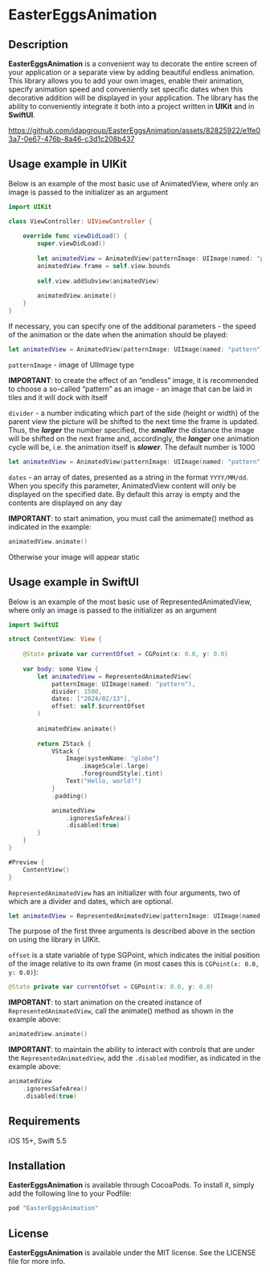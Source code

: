 # EasterEggsAnimation

## Description
**EasterEggsAnimation** is a convenient way to decorate the entire screen of your application or a separate view by adding beautiful endless animation. This library allows you to add your own images, enable their animation, specify animation speed and conveniently set specific dates when this decorative addition will be displayed in your application. The library has the ability to conveniently integrate it both into a project written in **UIKit** and in **SwiftUI**.

https://github.com/idapgroup/EasterEggsAnimation/assets/82825922/e1fe03a7-0e67-476b-8a46-c3d1c208b437

## Usage example in UIKit
Below is an example of the most basic use of AnimatedView, where only an image is passed to the initializer as an argument

```swift
import UIKit

class ViewController: UIViewController {
    
    override func viewDidLoad() {
        super.viewDidLoad()
        
        let animatedView = AnimatedView(patternImage: UIImage(named: "pattern"))
        animatedView.frame = self.view.bounds
        
        self.view.addSubview(animatedView)
        
        animatedView.animate()
    }
}
```
If necessary, you can specify one of the additional parameters - the speed of the animation or the date when the animation should be played:
```swift
let animatedView = AnimatedView(patternImage: UIImage(named: "pattern"), divider: 1500)
```
`patternImage` - image of UIImage type

**IMPORTANT**: to create the effect of an “endless” image, it is recommended to choose a so-called “pattern” as an image - an image that can be laid in tiles and it will dock with itself

`divider` - a number indicating which part of the side (height or width) of the parent view the picture will be shifted to the next time the frame is updated. Thus, the ***larger*** the number specified, the ***smaller*** the distance the image will be shifted on the next frame and, accordingly, the ***longer*** one animation cycle will be, i.e. the animation itself is ***slower***. The default number is 1000

```swift
let animatedView = AnimatedView(patternImage: UIImage(named: "pattern"), dates: ["2024/12/25"])
```

`dates` - an array of dates, presented as a string in the format `YYYY/MM/dd`. When you specify this parameter, AnimatedView content will only be displayed on the specified date. By default this array is empty and the contents are displayed on any day

**IMPORTANT**: to start animation, you must call the animemate() method as indicated in the example:
```swift
animatedView.animate()
```
Otherwise your image will appear static

## Usage example in SwiftUI
Below is an example of the most basic use of RepresentedAnimatedView, where only an image is passed to the initializer as an argument

```swift
import SwiftUI

struct ContentView: View {
    
    @State private var currentOfset = CGPoint(x: 0.0, y: 0.0)
    
    var body: some View {
        let animatedView = RepresentedAnimatedView(
            patternImage: UIImage(named: "pattern"),
            divider: 1500,
            dates: ["2024/02/13"],
            offset: self.$currentOfset
        )
        
        animatedView.animate()
        
        return ZStack {
            VStack {
                Image(systemName: "globe")
                    .imageScale(.large)
                    .foregroundStyle(.tint)
                Text("Hello, world!")
            }
            .padding()

            animatedView
                .ignoresSafeArea()
                .disabled(true)
        }
    }
}

#Preview {
    ContentView()
}
```
`RepresentedAnimatedView` has an initializer with four arguments, two of which are a divider and dates, which are optional.
```swift
let animatedView = RepresentedAnimatedView(patternImage: UIImage(named: "pattern"), divider: 1500, dates: ["2024/12/25", "2025/01/01"], offset: self.$currentOfset)
```
The purpose of the first three arguments is described above in the section on using the library in UIKit.

`offset` is a state variable of type SGPoint, which indicates the initial position of the image relative to its own frame (in most cases this is `CGPoint(x: 0.0, y: 0.0)`):
```swift
@State private var currentOfset = CGPoint(x: 0.0, y: 0.0)
```
**IMPORTANT**: to start animation on the created instance of `RepresentedAnimatedView`, call the animate() method as shown in the example above:
```swift
animatedView.animate()
```
**IMPORTANT**: to maintain the ability to interact with controls that are under the `RepresentedAnimatedView`, add the `.disabled` modifier, as indicated in the example above:
```swift
animatedView
    .ignoresSafeArea()
    .disabled(true)
```

## Requirements

iOS 15+, Swift 5.5

## Installation

**EasterEggsAnimation** is available through CocoaPods. To install it, simply add the following line to your Podfile:
```ruby
pod "EasterEggsAnimation"
```

## License

**EasterEggsAnimation** is available under the MIT license. See the LICENSE file for more info.
